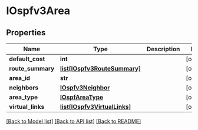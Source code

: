 # IOspfv3Area

## Properties
Name | Type | Description | Notes
------------ | ------------- | ------------- | -------------
**default_cost** | **int** |  | [optional] 
**route_summary** | [**list[IOspfv3RouteSummary]**](IOspfv3RouteSummary.md) |  | [optional] 
**area_id** | **str** |  | [optional] 
**neighbors** | [**IOspfv3Neighbor**](IOspfv3Neighbor.md) |  | [optional] 
**area_type** | [**IOspfAreaType**](IOspfAreaType.md) |  | [optional] 
**virtual_links** | [**list[IOspfv3VirtualLinks]**](IOspfv3VirtualLinks.md) |  | [optional] 

[[Back to Model list]](../README.md#documentation-for-models) [[Back to API list]](../README.md#documentation-for-api-endpoints) [[Back to README]](../README.md)


